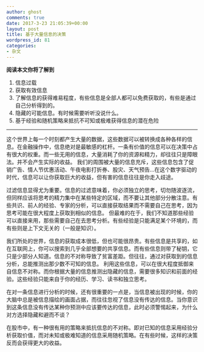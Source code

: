 ```yaml
---
author: ghost
comments: true
date: 2017-3-23 21:05:39+00:00
layout: post
title: 基于大量信息的决策
wordpress_id: 81
categories:
- 杂文
---
```



**阅读本文你将了解到**

1. 信息过载
2. 获取有效信息
3. 了解信息的获得难易程度，有些信息是全部人都可以免费获取的，有些是通过自己分析得到的。
4. 隐藏的可能信息。有时候需要听听没说什么。
5. 基于经验和随机策略来抵抗不可知或极难获得信息的潜在危险

------


 这个世界上每一个时刻都产生大量的数据，这些数据可以被转换成各种各样的信息。在金融操作中，信息绝对是最敏感的杠杆。一条有价值的信息可以在决策中占有很大的权重。而一些无用的信息，大量消耗了你的资源和精力，却往往只是障眼法。并不会产生实际的收益。
我们的周围被大量的信息充斥，这些信息包含了促销广告、情人节优惠活动、午夜电影打折券、股灾、天气预告...在这个数字驱动的时代，信息可以让你获取巨大的收益，但有害的信息往往是你走入歧途。

过滤信息显得尤为重要。信息的过滤意味着，你必须独立的思考，切勿随波逐流，但同样应该将思考的精力集中在某些特定的区域，而不要让其他部分分散注意。有些共识、前人的经验、专家的分析，可以直接获取结果而不需要自己在思考，因为思考可能在很大程度上获取到相似的信息。
但最难的在于，我们不知道那些经验可以直接来用，那些需要自己在去思考分析。有些经验是只能满足某个环境的，而有些则是上下文无关的（一般是知识）。


我们所处的世界，信息的获取成本很低，但也可能很昂贵。有些信息是共享的，如在互联网上，你可以搜索到几乎全部想要的共享信息。而有些信息则带了秘钥，它只是少部分人知道。信息的不对称导致了贫富差距。但往往，通过对获取到的信息分析，总能推测出那少数不可知的信息。
利用这些信息，可以在很大程度抵御来自信息不对称。而你根据大量的信息推测出隐藏的信息，需要很多知识和前面的经验。这些经验只能来自于你的经历、学习、读书和独立思考。

在对一条信息进行分析的时候，还有很重要的一点是，当信息被出现的时候，你的大脑中总是被信息描绘的画面占据，而往往忽视了信息没有传达的信息。当你意识到这条信息没有传达某种你预测中应该要传达的信息，此时必须警惕起来，为什么对方选择隐藏和避而不谈？

在股市中，有一种很有用的策略来抵抗信息的不对称。即对已知的信息采用经验分析获取价值，而对未知或极难知道的信息采用随机策略。在有些时候，这样的决策反而会获得更大的收益。

